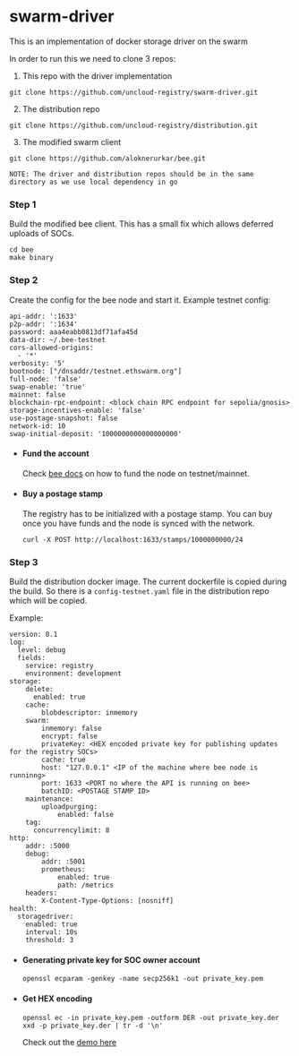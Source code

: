 # swarm-driver
This is an implementation of docker storage driver on the swarm

In order to run this we need to clone 3 repos:

1. This repo with the driver implementation
```
git clone https://github.com/uncloud-registry/swarm-driver.git
```
2. The distribution repo
```
git clone https://github.com/uncloud-registry/distribution.git
```
3. The modified swarm client
```
git clone https://github.com/aloknerurkar/bee.git
```

```
NOTE: The driver and distribution repos should be in the same directory as we use local dependency in go
```

### Step 1
Build the modified bee client. This has a small fix which allows deferred uploads of SOCs.
```
cd bee
make binary
```

### Step 2
Create the config for the bee node and start it. Example testnet config:
```
api-addr: ':1633'
p2p-addr: ':1634'
password: aaa4eabb0813df71afa45d
data-dir: ~/.bee-testnet
cors-allowed-origins:
  - '*'
verbosity: '5'
bootnode: ["/dnsaddr/testnet.ethswarm.org"]
full-node: 'false'
swap-enable: 'true'
mainnet: false
blockchain-rpc-endpoint: <block chain RPC endpoint for sepolia/gnosis>
storage-incentives-enable: 'false'
use-postage-snapshot: false
network-id: 10
swap-initial-deposit: '1000000000000000000'
```

- #### Fund the account
  Check [bee docs](https://docs.ethswarm.org/) on how to fund the node on testnet/mainnet.

- #### Buy a postage stamp
  The registry has to be initialized with a postage stamp. You can buy once you have funds and the node is synced with the network.
  ```
  curl -X POST http://localhost:1633/stamps/1000000000/24
  ```

### Step 3
Build the distribution docker image. The current dockerfile is copied during the build. So there is a `config-testnet.yaml` file in the distribution repo which will be copied.

Example:
```
version: 0.1
log:
  level: debug
  fields:
    service: registry
    environment: development
storage:
    delete:
      enabled: true
    cache:
        blobdescriptor: inmemory
    swarm:
        inmemory: false
        encrypt: false
        privateKey: <HEX encoded private key for publishing updates for the registry SOCs>
        cache: true
        host: "127.0.0.1" <IP of the machine where bee node is runninng>
        port: 1633 <PORT no where the API is running on bee>
        batchID: <POSTAGE STAMP ID>
    maintenance:
        uploadpurging:
            enabled: false
    tag:
      concurrencylimit: 8
http:
    addr: :5000
    debug:
        addr: :5001
        prometheus:
            enabled: true
            path: /metrics
    headers:
        X-Content-Type-Options: [nosniff]
health:
  storagedriver:
    enabled: true
    interval: 10s
    threshold: 3

```

- #### Generating private key for SOC owner account
  ```
  openssl ecparam -genkey -name secp256k1 -out private_key.pem
  ```

- #### Get HEX encoding
  ```
  openssl ec -in private_key.pem -outform DER -out private_key.der
  xxd -p private_key.der | tr -d '\n'
  ```

  Check out the [demo here](https://drive.google.com/file/d/1aefZZZQSrdDzsdl1SoI3TvO9LgjXAHKM/view?usp=drive_link)
